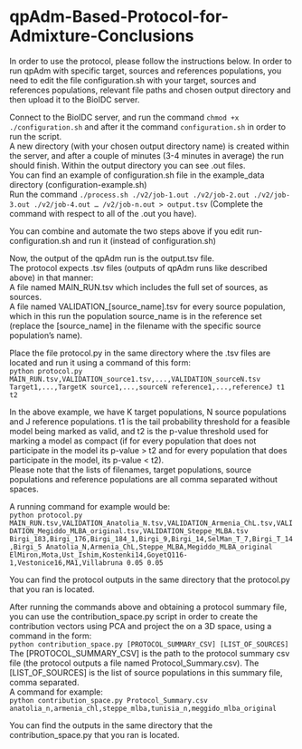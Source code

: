 # qpAdm-Based-Protocol-for-Admixture-Conclusions

In order to use the protocol, please follow the instructions below.
In order to run qpAdm with specific target, sources and references populations, you need to edit the file configuration.sh with your target, sources and references populations, relevant file paths and chosen output directory and then upload it to the BioIDC server.

Connect to the BioIDC server, and run the command
```chmod +x ./configuration.sh```
and after it the command ```configuration.sh```
in order to run the script.  
A new directory (with your chosen output directory name) is created within the server, and after a couple of minutes (3-4 minutes in average) the run should finish. Within the output directory you can see .out files.  
You can find an example of configuration.sh file in the example_data directory (configuration-example.sh)  
Run the command  ```./process.sh ./v2/job-1.out ./v2/job-2.out ./v2/job-3.out ./v2/job-4.out … /v2/job-n.out > output.tsv```
(Complete the command with respect to all of the .out you have).

You can combine and automate the two steps above if you edit run-configuration.sh and run it (instead of configuration.sh) 


Now, the output of the qpAdm run is the output.tsv file.  
The protocol expects .tsv files (outputs of qpAdm runs like described above) in that manner:  
A file named MAIN_RUN.tsv which includes the full set of sources, as sources.  
A file named VALIDATION_[source_name].tsv for every source population, which in this run the population source_name is in the reference set (replace the [source_name] in the filename with the specific source population’s name).

Place the file protocol.py in the same directory where the .tsv files are located and run it using a command of this form:  
```python protocol.py MAIN_RUN.tsv,VALIDATION_source1.tsv,...,VALIDATION_sourceN.tsv Target1,...,TargetK source1,...,sourceN reference1,...,referenceJ t1 t2```

In the above example, we have K target populations, N source populations and J reference populations. t1 is the tail probability threshold for a feasible model being marked as valid, and t2 is the p-value threshold used for marking a model as compact (if for every population that does not participate in the model its p-value > t2 and for every population that does participate in the model, its p-value < t2).  
Please note that the lists of filenames, target populations, source populations and reference populations are all comma separated without spaces.

A running command for example would be:  
```python protocol.py MAIN_RUN.tsv,VALIDATION_Anatolia_N.tsv,VALIDATION_Armenia_ChL.tsv,VALIDATION_Megiddo_MLBA_original.tsv,VALIDATION_Steppe_MLBA.tsv Birgi_183,Birgi_176,Birgi_184_1,Birgi_9,Birgi_14,SelMan_T_7,Birgi_T_14,Birgi_5 Anatolia_N,Armenia_ChL,Steppe_MLBA,Megiddo_MLBA_original ElMiron,Mota,Ust_Ishim,Kostenki14,GoyetQ116-1,Vestonice16,MA1,Villabruna 0.05 0.05```

You can find the protocol outputs in the same directory that the protocol.py that you ran is located.

After running the commands above and obtaining a protocol summary file, you can use the contribution_space.py script in order to create the contribution vectors using PCA and project the on a 3D space, using a command in the form:  
```python contribution_space.py [PROTOCOL_SUMMARY_CSV] [LIST_OF_SOURCES]```
The [PROTOCOL_SUMMARY_CSV] is the path to the protocol summary csv file (the protocol outputs a file named Protocol_Summary.csv). The [LIST_OF_SOURCES] is the list of source populations in this summary file, comma separated.  
A command for example:  
```python contribution_space.py Protocol_Summary.csv anatolia_n,armenia_chl,steppe_mlba,tunisia_n,meggido_mlba_original```

You can find the outputs in the same directory that the contribution_space.py that you ran is located.
